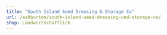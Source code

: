 ```yaml
---
title: "South Island Seed Dressing & Storage Co"
url: /ashburton/south-island-seed-dressing-und-storage-co/
shop: Landwirtschaftlich
---
```

